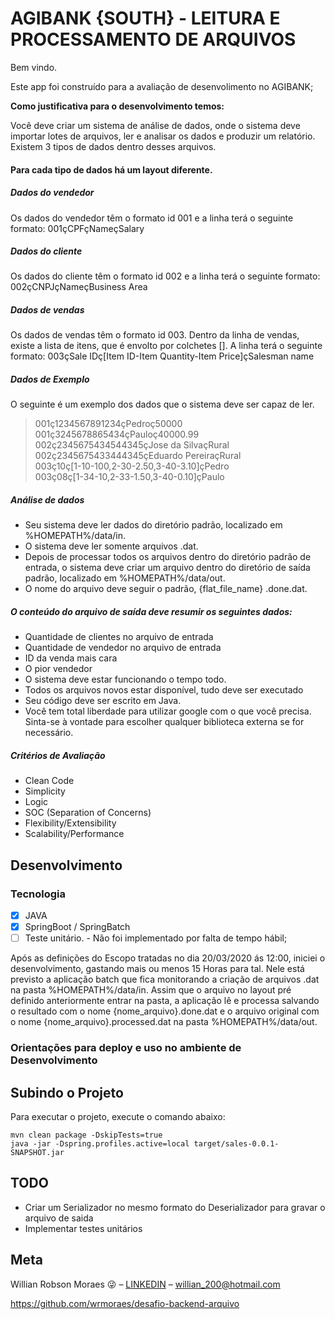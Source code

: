 # AGIBANK {SOUTH} - LEITURA E PROCESSAMENTO DE ARQUIVOS

Bem vindo.

Este app foi construído para a avaliação de desenvolimento no AGIBANK;

**Como justificativa para o desenvolvimento temos:**

Você deve criar um sistema de análise de dados, onde o sistema deve importar lotes de arquivos, ler e analisar os dados e produzir um relatório. Existem 3 tipos de dados dentro desses arquivos. 
#### Para cada tipo de dados há um layout diferente.
##### Dados do vendedor
 Os dados do vendedor têm o formato id 001 e a linha terá o seguinte formato: 001çCPFçNameçSalary

##### Dados do cliente
  Os dados do cliente têm o formato id 002 e a linha terá o seguinte formato: 002çCNPJçNameçBusiness Area

##### Dados de vendas
  Os dados de vendas têm o formato id 003. Dentro da linha de vendas, existe a lista de itens, que é envolto por colchetes []. A linha terá o seguinte formato: 003çSale IDç[Item ID-Item Quantity-Item Price]çSalesman name

##### Dados de Exemplo
O seguinte é um exemplo dos dados que o sistema deve ser capaz de ler.  
> 001ç1234567891234çPedroç50000   
> 001ç3245678865434çPauloç40000.99   
> 002ç2345675434544345çJose da SilvaçRural   
> 002ç2345675433444345çEduardo PereiraçRural   
> 003ç10ç[1-10-100,2-30-2.50,3-40-3.10]çPedro   
> 003ç08ç[1-34-10,2-33-1.50,3-40-0.10]çPaulo  

##### Análise de dados
- Seu sistema deve ler dados do diretório padrão, localizado em %HOMEPATH%/data/in.
- O sistema deve ler somente arquivos .dat.
- Depois de processar todos os arquivos dentro do diretório padrão de entrada, o sistema deve criar um arquivo dentro do diretório de saída padrão, localizado em %HOMEPATH%/data/out.
- O nome do arquivo deve seguir o padrão, {flat_file_name} .done.dat.

##### O conteúdo do arquivo de saída deve resumir os seguintes dados:
- Quantidade de clientes no arquivo de entrada
- Quantidade de vendedor no arquivo de entrada
- ID da venda mais cara
- O pior vendedor
- O sistema deve estar funcionando o tempo todo.
- Todos os arquivos novos estar disponível, tudo deve ser executado
- Seu código deve ser escrito em Java.
- Você tem total liberdade para utilizar google com o que você precisa. Sinta-se à vontade para escolher qualquer biblioteca externa se for necessário. 

##### Critérios de Avaliação
- Clean Code
- Simplicity
- Logic
- SOC (Separation of Concerns)
- Flexibility/Extensibility
- Scalability/Performance

## Desenvolvimento

### Tecnologia

- [X] JAVA
- [X] SpringBoot / SpringBatch
- [ ] Teste unitário. - Não foi implementado por falta de tempo hábil;

Após as definições do Escopo tratadas no dia 20/03/2020 ás 12:00, iniciei o desenvolvimento, gastando mais ou menos 15 Horas para tal. Nele está previsto a aplicação batch que fica monitorando a criação de arquivos .dat na pasta %HOMEPATH%/data/in. Assim que o arquivo no layout pré definido anteriormente entrar na pasta, a aplicação lê e processa salvando o resultado com o nome {nome_arquivo}.done.dat e o arquivo original com o nome {nome_arquivo}.processed.dat na pasta %HOMEPATH%/data/out.
  
### Orientações para deploy e uso no ambiente de Desenvolvimento

## Subindo o Projeto

Para executar o projeto, execute o comando abaixo:

````
mvn clean package -DskipTests=true
java -jar -Dspring.profiles.active=local target/sales-0.0.1-SNAPSHOT.jar
````

## TODO
* Criar um Serializador no mesmo formato do Deserializador para gravar o arquivo de saida
* Implementar testes unitários

## Meta
Willian Robson Moraes 😜 – [LINKEDIN](https://www.linkedin.com/in/willmoraes) – <willian_200@hotmail.com>

https://github.com/wrmoraes/desafio-backend-arquivo